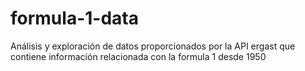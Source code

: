 # formula-1-data
Análisis y exploración de datos proporcionados por la API ergast que contiene información relacionada con la formula 1 desde 1950
